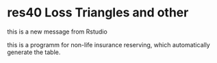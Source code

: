 # res40 Loss Triangles and other
this is a new message from Rstudio

this is a programm for non-life insurance reserving, which automatically generate the table.

